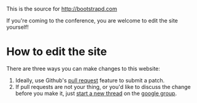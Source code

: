 This is the source for http://bootstrapd.com

If you're coming to the conference, you are welcome to edit the site yourself!

# How to edit the site

There are three ways you can make changes to this website:

1. Ideally, use Github's [pull request](http://help.github.com/send-pull-requests/) feature to submit a patch.
2. If pull requests are not your thing, or you'd like to discuss the change before you make it, just [start a new thread](https://groups.google.com/forum/?fromgroups#!newtopic/bootstrapd) on the [google group](https://groups.google.com/forum/?fromgroups#!forum/bootstrapd).


